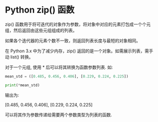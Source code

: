 # Python zip() 函数  

zip() 函数用于将可迭代的对象作为参数，将对象中对应的元素打包成一个个元组，然后返回由这些元组组成的列表。  

如果各个迭代器的元素个数不一致，则返回列表长度与最短的对象相同。  

在 Python 3.x 中为了减少内存，zip() 返回的是一个对象。如需展示列表，需手动 list() 转换。

对于一个元组, 使用 * 后可以将其转换为函数参数列表. 如:  

```python
mean_std = ([0.485, 0.456, 0.406], [0.229, 0.224, 0.225])

print(*mean_std)
```

输出为:   

[0.485, 0.456, 0.406], [0.229, 0.224, 0.225]   

可以将其作为参数传递给需要两个参数类型为列表的函数.   
